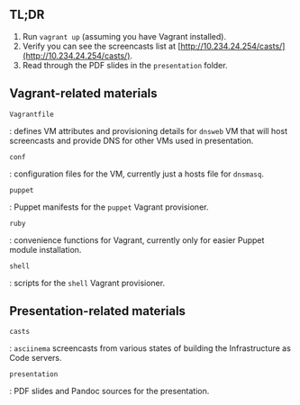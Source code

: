 ## TL;DR

1. Run `vagrant up` (assuming you have Vagrant installed).
2. Verify you can see the screencasts list at
[http://10.234.24.254/casts/](http://10.234.24.254/casts/).
3. Read through the PDF slides in the `presentation` folder.

## Vagrant-related materials

`Vagrantfile`

: defines VM attributes and provisioning details for `dnsweb` VM that will
host screencasts and provide DNS for other VMs used in presentation.

`conf`

: configuration files for the VM, currently just a hosts file for
`dnsmasq`.

`puppet`

: Puppet manifests for the `puppet` Vagrant provisioner.

`ruby`

: convenience functions for Vagrant, currently only for easier Puppet
module installation.

`shell`

: scripts for the `shell` Vagrant provisioner.

## Presentation-related materials

`casts`

: `asciinema` screencasts from various states of building the
Infrastructure as Code servers.

`presentation`

: PDF slides and Pandoc sources for the presentation.
